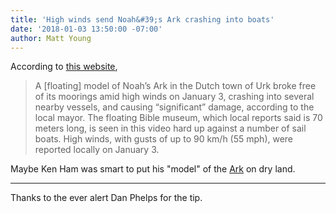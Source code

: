```yaml
---
title: 'High winds send Noah&#39;s Ark crashing into boats'
date: '2018-01-03 13:50:00 -07:00' 
author: Matt Young
---
```

According to <a href="https://www.liveleak.com/view?i=418_1514995198">this website</a>,
<blockquote>A [floating] model of Noah’s Ark in the Dutch town of Urk broke free of its moorings amid high winds on January 3, crashing into several nearby vessels, and causing “significant” damage, according to the local mayor. The floating Bible museum, which local reports said is 70 meters long, is seen in this video hard up against a number of sail boats. High winds, with gusts of up to 90 km/h (55 mph), were reported locally on January 3.</blockquote>
Maybe Ken Ham was smart to put his "model" of the <a href="https://pandasthumb.org/archives/2016/07/ark-park-on-ope.html">Ark</a> on dry land.

***
Thanks to the ever alert Dan Phelps for the tip.
